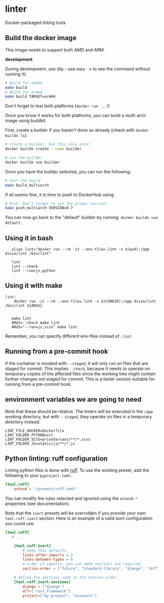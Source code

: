 # linter

Docker-packaged linting tools

## Build the docker image

This image needs to support both AMD and ARM.

**development**

During development, use (tip - use `make -n` to see the command without running it):
```bash
# Build for amd64
make build
# Build for arm64
make build TARGET=arm64
```

Don't forget to test both platforms (`docker run ...`)!

Once you know it works for both platforms, you can build a multi-arch image using
buildkit.

First, create a builder if you haven't done so already (check with `docker buildx ls`):
```bash
# create a builder. Run this only once!
docker buildx create --name builder

# use the builder
docker buildx use builder
```

Once you have the builder selected, you can run the following:
```bash
# Test the build
make build_multiarch
```

If all seems fine, it is time to push to DockerHub using:
```bash
# Push. Don't forget to set the proper version!
make push_multiarch VERSION=0.7
```

You can now go back to the "default" builder by running: `docker buildx use default`.

## Using it in bash
```
   alias lint="docker run --rm -it --env-file=.lint -v $(pwd):/app divio/lint /bin/lint"

   lint
   lint --check
   lint --run=js,python

```


## Using it with make
```
lint:
	docker run -it --rm --env-file=.lint -v $(CURDIR):/app divio/lint /bin/lint ${ARGS}
```

```

   make lint
   ARGS=--check make lint
   ARGS="--run=js,scss" make lint
```

Remember, you can specify different  env-files instead of `.lint`

## Running from a pre-commit hook

If the container is invoked with `--staged`, it will only run on files
that are staged for commit. This implies `--check`, because it needs to
operate on temporary copies of the affected files since the working tree
might contain further changes not staged for commit. This is a faster
version suitable for running from a pre-commit hook.

## environment variables we are going to need

Note that these should be relative. The linters will be executed in the
`/app` working directory, but with `--staged`, they operate on files in a
temporary directory instead.

```
LINT_FILE_DOCKER=Dockerfile
LINT_FOLDER_PYTHON=src
LINT_FOLDER_SCSS=private/sass/**/*.scss
LINT_FOLDER_JS=static/js/**/*.js
```

## Python linting: ruff configuration

Linting python files is done with [ruff](https://beta.ruff.rs/docs/).
To use the existing preset, add the following to your `pyproject.toml`:

```toml
[tool.ruff]
    extend = "/presets/ruff.toml"
```

You can modify the rules selected and ignored using the `extend-*` properties (see documentation).

Note that the `isort` presets will be overridden if you provide your own `tool.ruff.isort` section.
Here is an example of a valid isort configuration you could use:

```toml
[tool.ruff]
   # ...

    [tool.ruff.isort]
        # keep thos defaults
        lines-after-imports = 2
        lines-between-types = 0
        # order of imports, you can addd sections are required
        section-order = ["future", "standard-library", "django", "drf", "third-party", "first-party", "project", "local-folder"]

    # define the sections used in the section-order
    [tool.ruff.isort.sections]
        django = ["django"]
        drf=["rest_framework"]
        project=["my_project", "accounts"]
```